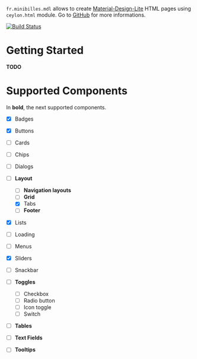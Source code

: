 
`fr.minibilles.mdl` allows to create [Material-Design-Lite](https://getmdl.io) HTML pages using `ceylon.html` module. Go to [GitHub](https://github.com/jeancharles-roger/fr.minibilles.mdl) for more informations.

[![Build Status](https://travis-ci.org/jeancharles-roger/fr.minibilles.mdl.svg?branch=master)](https://travis-ci.org/jeancharles-roger/fr.minibilles.mdl)

# Getting Started

**TODO**

# Supported Components

In **bold**, the next supported components.

 - [x] Badges
 - [x] Buttons
 - [ ] Cards
 - [ ] Chips
 - [ ] Dialogs
 - [ ] **Layout**
   - [ ] **Navigation layouts**
   - [ ] **Grid**
   - [x] Tabs
   - [ ] **Footer**
 - [x] Lists
 - [ ] Loading
 - [ ] Menus
 - [x] Sliders
 - [ ] Snackbar
 - [ ] **Toggles**
   - [ ] Checkbox
   - [ ] Radio button
   - [ ] Icon toggle
   - [ ] Switch
 - [ ] **Tables**
 - [ ] **Text Fields**
 - [ ] **Tooltips**

